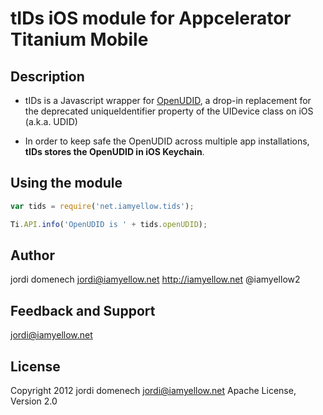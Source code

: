 # tIDs iOS module for Appcelerator Titanium Mobile

## Description

- tIDs is a Javascript wrapper for [OpenUDID](https://github.com/ylechelle/OpenUDID), a drop-in replacement for the deprecated uniqueIdentifier property of the UIDevice class on iOS (a.k.a. UDID)

- In order to keep safe the OpenUDID across multiple app installations, **tIDs stores the OpenUDID in iOS Keychain**.

## Using the module

```js
var tids = require('net.iamyellow.tids');

Ti.API.info('OpenUDID is ' + tids.openUDID);
```

## Author

jordi domenech
jordi@iamyellow.net
http://iamyellow.net
@iamyellow2

## Feedback and Support

jordi@iamyellow.net

## License

Copyright 2012 jordi domenech <jordi@iamyellow.net>
Apache License, Version 2.0